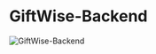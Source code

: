 ﻿# GiftWise-Backend
![GiftWise-Backend](https://socialify.git.ci/Anubhav-Ghosh1/GiftWise-Backend/image?language=1&name=1&owner=1&stargazers=1&theme=Dark)
